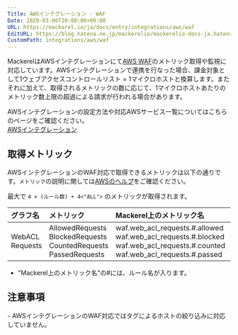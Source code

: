 ```yaml
---
Title: AWSインテグレーション - WAF
Date: 2020-03-06T10:00:00+09:00
URL: https://mackerel.io/ja/docs/entry/integrations/aws/waf
EditURL: https://blog.hatena.ne.jp/mackerelio/mackerelio-docs-ja.hatenablog.mackerel.io/atom/entry/26006613555445686
CustomPath: integrations/aws/waf
---
```


MackerelはAWSインテグレーションにて<a href="https://aws.amazon.com/jp/waf/" target="_blank">AWS WAF</a>のメトリック取得や監視に対応しています。AWSインテグレーションで連携を行なった場合、課金対象として1ウェブアクセスコントロールリスト = 1マイクロホストと換算します。またそれに加えて、取得されるメトリックの数に応じて、1マイクロホストあたりのメトリック数上限の超過による請求が行われる場合があります。

AWSインテグレーションの設定方法や対応AWSサービス一覧についてはこちらのページをご確認ください。<br>
<a href="https://mackerel.io/ja/docs/entry/integrations/aws">AWSインテグレーション</a>

## 取得メトリック
AWSインテグレーションのWAF対応で取得できるメトリックは以下の通りです。`メトリック`の説明に関しては<a href="https://docs.aws.amazon.com/ja_jp/waf/latest/developerguide/monitoring-cloudwatch.html" target="_blank">AWSのヘルプ</a>をご確認ください。

最大で `4 × (ルール数) + 4<"ALL">` のメトリックが取得されます。

|グラフ名|メトリック|Mackerel上のメトリック名|単位|Statistics|
|:---|:---|:---|:---|:---|
|WebACL Requests|AllowedRequests<br>BlockedRequests<br>CountedRequests<br>PassedRequests|waf.web_acl_requests.#.allowed<br>waf.web_acl_requests.#.blocked<br>waf.web_acl_requests.#.counted<br>waf.web_acl_requests.#.passed|integer|Sum|

- "Mackerel上のメトリック名"の#には、ルール名が入ります。

<h2 id="notes">注意事項</h2>
- AWSインテグレーションのWAF対応ではタグによるホストの絞り込みに対応していません。
